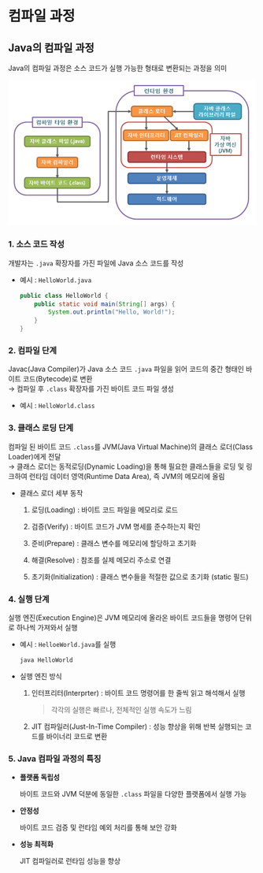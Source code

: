 # 컴파일 과정

## Java의 컴파일 과정

Java의 컴파일 과정은 소스 코드가 실행 가능한 형태로 변환되는 과정을 의미

![Java Compile Process](/Java/images/java_compile.png)

### 1. 소스 코드 작성

개발자는 `.java` 확장자를 가진 파일에 Java 소스 코드를 작성

- 예시 : `HelloWorld.java`

  ```java
  public class HelloWorld {
      public static void main(String[] args) {
          System.out.println("Hello, World!");
      }
  }
  ```

### 2. 컴파일 단계

Javac(Java Compiler)가 Java 소스 코드 `.java` 파일을 읽어 코드의 중간 형태인 바이트 코드(Bytecode)로 변환
<br>
→ 컴파일 후 `.class` 확장자를 가진 바이트 코드 파일 생성

- 예시 : `HelloWorld.class`

### 3. 클래스 로딩 단계

컴파일 된 바이트 코드 `.class`를 JVM(Java Virtual Machine)의 클래스 로더(Class Loader)에게 전달
<br>
→ 클래스 로더는 동적로딩(Dynamic Loading)을 통해 필요한 클래스들을 로딩 및 링크하여 런타임 데이터 영역(Runtime Data Area), 즉 JVM의 메모리에 올림

- 클래스 로더 세부 동작

  1. 로딩(Loading) : 바이트 코드 파일을 메모리로 로드

  2. 검증(Verify) : 바이트 코드가 JVM 명세를 준수하는지 확인

  3. 준비(Prepare) : 클래스 변수를 메모리에 할당하고 초기화

  4. 해결(Resolve) : 참조를 실제 메모리 주소로 연결

  5. 초기화(Initialization) : 클래스 변수들을 적절한 값으로 초기화 (static 필드)

### 4. 실행 단계

실행 엔진(Execution Engine)은 JVM 메모리에 올라온 바이트 코드들을 명령어 단위로 하나씩 가져와서 실행

- 예시 : `HelloeWorld.java`를 실행

  ```java
  java HelloWorld
  ```

- 실행 엔진 방식

  1. 인터프리터(Interprter) : 바이트 코드 명령어를 한 줄씩 읽고 해석해서 실행

     > 각각의 실행은 빠르나, 전체적인 실행 속도가 느림

  2. JIT 컴파일러(Just-In-Time Compiler) : 성능 향상을 위해 반복 실행되는 코드를 바이너리 코드로 변환

### 5. Java 컴파일 과정의 특징

- **플랫폼 독립성**

  바이트 코드와 JVM 덕분에 동일한 `.class` 파일을 다양한 플랫폼에서 실행 가능

- **안정성**

  바이트 코드 검증 및 런타임 예외 처리를 통해 보안 강화

- **성능 최적화**

  JIT 컴파일러로 런타임 성능을 향상
